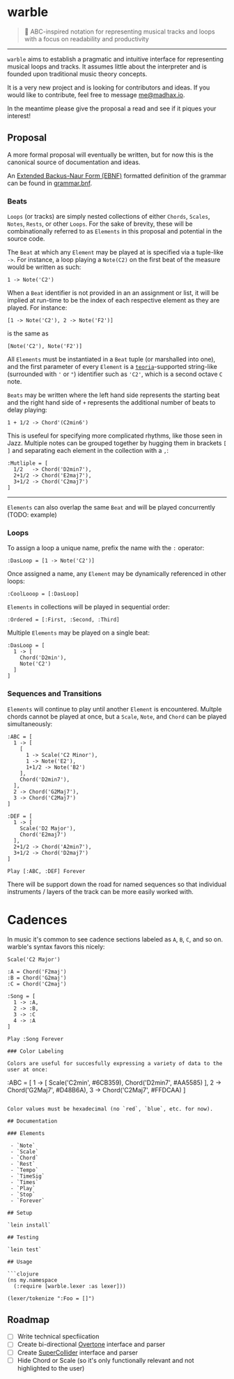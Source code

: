 # warble

> :musical_score: ABC-inspired notation for representing musical tracks and loops with a focus on readability and productivity

---

`warble` aims to establish a pragmatic and intuitive interface for representing musical loops and tracks. It assumes little about the interpreter and is founded upon traditional music theory concepts.

It is a very new project and is looking for contributors and ideas. If you would like to contribute, feel free to message me@madhax.io.

In the meantime please give the proposal a read and see if it piques your interest!

## Proposal

A more formal proposal will eventually be written, but for now this is the canonical source of documentation and ideas.

An [Extended Backus-Naur Form (EBNF)](https://en.wikipedia.org/wiki/Extended_Backus%E2%80%93Naur_Form) formatted definition of the grammar can be found in [grammar.bnf](https://github.com/slurmulon/warble/blob/master/grammar.bnf).

### Beats

`Loops` (or tracks) are simply nested collections of either `Chords`, `Scales`, `Notes`, `Rests`, or other `Loops`. For the sake of brevity, these will be combinationally referred to as `Elements` in this proposal and potential in the source code.

The `Beat` at which any `Element` may be played at is specified via a tuple-like `->`. For instance, a loop playing a `Note(C2)` on the first beat of the measure would be written as such:

```
1 -> Note('C2')
```

When a `Beat` identifier is not provided in an an assignment or list, it will be implied at run-time to be the index of each respective element as they are played. For instance:

```
[1 -> Note('C2'), 2 -> Note('F2')]
```

is the same as

```
[Note('C2'), Note('F2')]
```

All `Elements` must be instantiated in a `Beat` tuple (or marshalled into one), and the first parameter of every `Element` is a [`teoria`](https://github.com/saebekassebil/teoria)-supported string-like (surrounded with `'` or `"`) identifier such as `'C2'`, which is a second octave `C` note.

`Beats` may be written where the left hand side represents the starting beat and the right hand side of `+` represents the additional number of beats to delay playing:

```
1 + 1/2 -> Chord'(C2min6')
```

This is usefeul for specifying more complicated rhythms, like those seen in Jazz.
Multiple notes can be grouped together by hugging them in brackets `[ ]` and separating each element in the collection with a `,`:

```
:Mutliple = [
  1/2   -> Chord('D2min7'),
  2+1/2 -> Chord('E2maj7'),
  3+1/2 -> Chord('C2maj7')
]
```

---

`Elements` can also overlap the same `Beat` and will be played concurrently (TODO: example)

### Loops


To assign a loop a unique name, prefix the name with the `:` operator:

```
:DasLoop = [1 -> Note('C2')]
```

Once assigned a name, any `Element` may be dynamically referenced in other loops:

```
:CoolLooop = [:DasLoop]
```

`Elements` in collections will be played in sequential order:

```
:Ordered = [:First, :Second, :Third]
```

Multiple `Elements` may be played on a single beat:

```
:DasLoop = [
  1 -> [
    Chord('D2min'),
    Note('C2')
  ]
]
```

### Sequences and Transitions

`Elements` will continue to play until another `Element` is encountered. Multple chords cannot be played at once, but a `Scale`, `Note`, and `Chord` can be played simultaneously:

```
:ABC = [
  1 -> [
    [
      1 -> Scale('C2 Minor'),
      1 -> Note('E2'),
      1+1/2 -> Note('B2')
    ],
    Chord('D2min7'),
  ],
  2 -> Chord('G2Maj7'),
  3 -> Chord('C2Maj7')
]

:DEF = [
  1 -> [
    Scale('D2 Major'),
    Chord('E2maj7')
  ],
  2+1/2 -> Chord('A2min7'),
  3+1/2 -> Chord('D2maj7')
]

Play [:ABC, :DEF] Forever
```

There will be support down the road for named sequences so that individual instruments / layers of the track can be more easily worked with.

# Cadences

In music it's common to see cadence sections labeled as `A`, `B`, `C`, and so on. warble's syntax favors this nicely:

```
Scale('C2 Major')

:A = Chord('F2maj')
:B = Chord('G2maj')
:C = Chord('C2maj')

:Song = [
  1 -> :A,
  2 -> :B,
  3 -> :C
  4 -> :A
]

Play :Song Forever

### Color Labeling

Colors are useful for succesfully expressing a variety of data to the user at once:

```
:ABC = [
  1 -> [
    Scale('C2min',  #6CB359),
    Chord('D2min7', #AA5585)
  ],
  2 -> Chord('G2Maj7', #D48B6A),
  3 -> Chord('C2Maj7', #FFDCAA)
]
```

Color values must be hexadecimal (no `red`, `blue`, etc. for now).

## Documentation

### Elements

 - `Note`
 - `Scale`
 - `Chord`
 - `Rest`
 - `Tempo`
 - `TimeSig`
 - `Times`
 - `Play`
 - `Stop`
 - `Forever`

## Setup

`lein install`

## Testing

`lein test`

## Usage

```clojure
(ns my.namespace
  (:require [warble.lexer :as lexer]))

(lexer/tokenize ":Foo = []")

```

## Roadmap

 - [ ] Write technical specfiication
 - [ ] Create bi-directional [Overtone](https://github.com/overtone/overtone/) interface and parser
 - [ ] Create [SuperCollider](http://supercollider.github.io/) interface and parser
 - [ ] Hide Chord or Scale (so it's only functionally relevant and not highlighted to the user)
